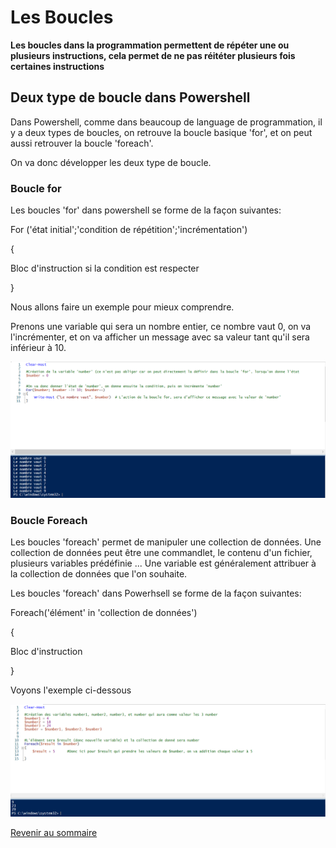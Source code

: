 # Les Boucles

__Les boucles dans la programmation permettent de répéter une ou plusieurs instructions, cela permet de ne pas réitéter plusieurs fois certaines instructions__

## Deux type de boucle dans Powershell 

Dans Powershell, comme dans beaucoup de language de programmation, il y a deux types de boucles, on retrouve la boucle basique 'for', et on peut aussi retrouver la boucle 'foreach'.

On va donc développer les deux type de boucle.

### Boucle for

Les boucles 'for' dans powershell se forme de la façon suivantes:

For ('état initial';'condition de répétition';'incrémentation')

{

   Bloc d'instruction si la condition est respecter 

}

Nous allons faire un exemple pour mieux comprendre.

Prenons une variable qui sera un nombre entier, ce nombre vaut 0, on va l'incrémenter, et on va afficher un message avec sa valeur tant qu'il sera inférieur à 10.

![](https://github.com/kevinguyodo/Powershell/blob/main/Image/Boucle%20For.PNG)

### Boucle Foreach

Les boucles 'foreach' permet de manipuler une collection de données. Une collection de données peut être une commandlet, le contenu d'un fichier, plusieurs variables prédéfinie ... Une variable est généralement attribuer à la collection de données que l'on souhaite.

Les boucles 'foreach' dans Powerhsell se forme de la façon suivantes:

Foreach('élément' in 'collection de données')

{

  Bloc d'instruction 

}

Voyons l'exemple ci-dessous

![](https://github.com/kevinguyodo/Powershell/blob/main/Image/Boucle%20Foreach.PNG)

[Revenir au sommaire](https://github.com/kevinguyodo/Powershell/blob/main/README.md)
